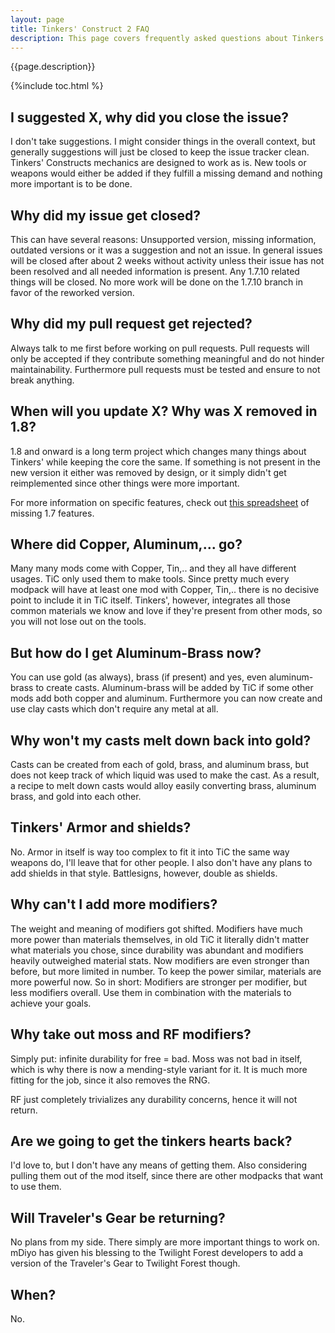 ```yaml
---
layout: page
title: Tinkers' Construct 2 FAQ
description: This page covers frequently asked questions about Tinkers' Construct 2, which was developed for Minecraft versions 1.8 to 1.12. Answers to questions on this page may not reflect the latest version of the mod.
---
```


{{page.description}}

{%include toc.html %}

## I suggested X, why did you close the issue?

I don't take suggestions. I might consider things in the overall context, but generally suggestions will just be closed to keep the issue tracker clean. Tinkers' Constructs mechanics are designed to work as is. New tools or weapons would either be added if they fulfill a missing demand and nothing more important is to be done.

## Why did my issue get closed?

This can have several reasons: Unsupported version, missing information, outdated versions or it was a suggestion and not an issue.
In general issues will be closed after about 2 weeks without activity unless their issue has not been resolved and all needed information is present.
Any 1.7.10 related things will be closed. No more work will be done on the 1.7.10 branch in favor of the reworked version.

## Why did my pull request get rejected?

Always talk to me first before working on pull requests. Pull requests will only be accepted if they contribute something meaningful and do not hinder maintainability. Furthermore pull requests must be tested and ensure to not break anything.

## When will you update X? Why was X removed in 1.8?

1.8 and onward is a long term project which changes many things about Tinkers' while keeping the core the same. If something is not present in the new version it either was removed by design, or it simply didn't get reimplemented since other things were more important.

For more information on specific features, check out [this spreadsheet](https://docs.google.com/spreadsheets/d/1NXCKqD439v_Yy0x4GE4BAoAwNoxR5o4NUPKe_b1vkAw/edit?usp=sharing) of missing 1.7 features.

## Where did Copper, Aluminum,... go?

Many many mods come with Copper, Tin,.. and they all have different usages. TiC only used them to make tools. Since pretty much every modpack will have at least one mod with Copper, Tin,.. there is no decisive point to include it in TiC itself. Tinkers', however, integrates all those common materials we know and love if they're present from other mods, so you will not lose out on the tools.

## But how do I get Aluminum-Brass now?

You can use gold (as always), brass (if present) and yes, even aluminum-brass to create casts. Aluminum-brass will be added by TiC if some other mods add both copper and aluminum. Furthermore you can now create and use clay casts which don't require any metal at all.

## Why won't my casts melt down back into gold?

Casts can be created from each of gold, brass, and aluminum brass, but does not keep track of which liquid was used to make the cast. As a result, a recipe to melt down casts would alloy easily converting brass, aluminum brass, and gold into each other.

## Tinkers' Armor and shields?

No. Armor in itself is way too complex to fit it into TiC the same way weapons do, I'll leave that for other people. I also don't have any plans to add shields in that style. Battlesigns, however, double as shields.

## Why can't I add more modifiers?

The weight and meaning of modifiers got shifted. Modifiers have much more power than materials themselves, in old TiC it literally didn't matter what materials you chose, since durability was abundant and modifiers heavily outweighed material stats. Now modifiers are even stronger than before, but more limited in number. To keep the power similar, materials are more powerful now. So in short: Modifiers are stronger per modifier, but less modifiers overall. Use them in combination with the materials to achieve your goals.

## Why take out moss and RF modifiers?

Simply put: infinite durability for free = bad. Moss was not bad in itself, which is why there is now a mending-style variant for it. It is much more fitting for the job, since it also removes the RNG.

RF just completely trivializes any durability concerns, hence it will not return.

## Are we going to get the tinkers hearts back?

I'd love to, but I don't have any means of getting them. Also considering pulling them out of the mod itself, since there are other modpacks that want to use them.

## Will Traveler's Gear be returning?

No plans from my side. There simply are more important things to work on. mDiyo has given his blessing to the Twilight Forest developers to add a version of the Traveler's Gear to Twilight Forest though.

## When?

No.